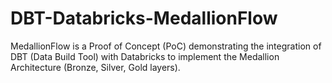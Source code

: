 # DBT-Databricks-MedallionFlow
MedallionFlow is a Proof of Concept (PoC) demonstrating the integration of DBT (Data Build Tool) with Databricks to implement the Medallion Architecture (Bronze, Silver, Gold layers). 
